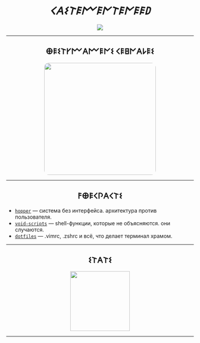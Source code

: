 <h1 align="center"><em>𐌂𐌀𐌔𐌕𐌄𐌌𐌄𐌍𐌕𐌄𐌍𐌄𐌄𐌃</em></h1>

<p align="center">
  <a href="https://t.me/normcheal"><img src="https://img.shields.io/badge/Telegram-@normcheal-2CA5E0?style=flat-square&logo=telegram&logoColor=white&labelColor=000000&color=2CA5E0" /></a>
</p>

---

<h2 align="center">𐌈𐌄𐌔𐌕𐌖𐌌𐌀𐌌𐌄𐌍𐌔 𐌂𐌄𐌇𐌍𐌀𐌋𐌄𐌔</h2>

<p align="center">
  <img src="https://skillicons.dev/icons?i=python,linux,vim,vscode,git&theme=dark" width="300" style="border-radius: 12px;" />
</p>

---

<h2 align="center">𐌅𐌈𐌄𐌂𐌐𐌀𐌂𐌕𐌔</h2>

<ul>
  <li><a href="https://github.com/hopperi/hopper"><code>hopper</code></a> — система без интерфейса. архитектура против пользователя.</li>
  <li><a href="https://github.com/hopperi/void-scripts"><code>void-scripts</code></a> — shell-функции, которые не объясняются. они случаются.</li>
  <li><a href="https://github.com/hopperi/dotfiles"><code>dotfiles</code></a> — .vimrc, .zshrc и всё, что делает терминал храмом.</li>
</ul>

---

<h2 align="center">𐌔𐌕𐌀𐌕𐌔</h2>

<p align="center">
  <img height="160px" src="https://github-readme-stats.vercel.app/api?username=hopperi&show_icons=true&theme=radical&hide_border=true" />
</p>

---
